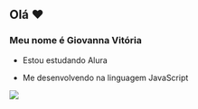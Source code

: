 ## Olá ❤

### Meu nome é Giovanna Vitória

- Estou estudando Alura

- Me desenvolvendo na linguagem JavaScript

 ![](https://media.tenor.com/zVvViQKqa0MAAAAi/psybirdb1oom.gif)

